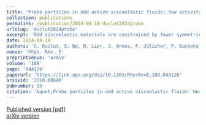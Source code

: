 ```yaml
---
title: "Probe particles in odd active viscoelastic fluids: How activity and dissipation determine linear stability"
collection: publications
permalink: /publication/2024-04-10-duclut2024probe
urlslug: 'duclut2024probe'
excerpt: 'Odd viscoelastic materials are constrained by fewer symmetries than their even counterparts. The breaking of these symmetries allows these materials to exhibit different features, which have attracted considerable attention in recent years. Immersing a bead in such complex fluids allows for probing their physical properties, highlighting signatures of their oddity and exploring the consequences of these broken symmetries. We present the conditions under which the activity of an odd viscoelastic fluid can give rise to linear instabilities in the motion of the probe particle, and we unveil how the features of the probe particle dynamics depend on the oddity and activity of the viscoelastic medium in which it is immersed.'
date: 2024-04-10
authors: 'C. Duclut, S. Bo, R. Lier, J. Armas, F. Jülicher, P. Surówka'
venue: 'Phys. Rev. E'
preprintvenue: 'arXiv'
volume: '109'
page: '044126'
paperurl: 'https://link.aps.org/doi/10.1103/PhysRevE.109.044126'
arxivid: '2310.08640'
pubnumber: 18
citation: '&quot;Probe particles in odd active viscoelastic fluids: How activity and dissipation determine linear stability&quot;, C. Duclut, S. Bo, R. Lier, J. Armas, F. Jülicher, P. Surówka, <i>Phys. Rev. E</i> <b>109</b>, 044126 (2024).'
---
```

[Published version <i class="fa fa-external-link-alt fa-xs" aria-hidden="true"></i>](https://link.aps.org/doi/10.1103/PhysRevE.109.044126)
[[pdf] <i class="fa fa-download fa-xs" aria-hidden="true"></i>](http://charlieduclut.github.io/files/duclut2024probe.pdf)
<br/>
[arXiv version <i class="fa fa-external-link-alt fa-xs" aria-hidden="true"></i>](https://arxiv.org/abs/2310.08640)
